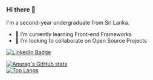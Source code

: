 ### Hi there 👋

I'm a second-year undergraduate from Sri Lanka.

- 🌱 I’m currently learning Front-end Frameworks
- 👯 I’m looking to collaborate on Open Source Projects

[![LinkedIn Badge](https://img.shields.io/badge/LinkedIn-0077B5?style=for-the-badge&logo=linkedin&logoColor=white)](https://www.linkedin.com/in/madhawamm/)

<!--
- 🤔 I’m looking for help with ...
- 💬 Ask me about ...
- 📫 How to reach me: ...
- ⚡ Fun fact: ...
-->
[![Anurag's GitHub stats](https://github-readme-stats.vercel.app/api?username=madhawa97&show_icons=true&theme=nord)](https://github.com/anuraghazra/github-readme-stats)  
[![Top Langs](https://github-readme-stats.vercel.app/api/top-langs/?username=madhawa97&theme=nord&hide=jupyter%20notebook,hack)](https://github.com/anuraghazra/github-readme-stats)
